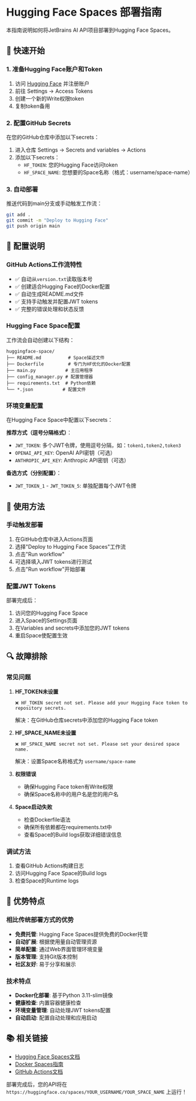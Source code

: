 # Hugging Face Spaces 部署指南

本指南说明如何将JetBrains AI API项目部署到Hugging Face Spaces。

## 🚀 快速开始

### 1. 准备Hugging Face账户和Token

1. 访问 [Hugging Face](https://huggingface.co/) 并注册账户
2. 前往 Settings → Access Tokens
3. 创建一个新的Write权限token
4. 复制token备用

### 2. 配置GitHub Secrets

在您的GitHub仓库中添加以下secrets：

1. 进入仓库 Settings → Secrets and variables → Actions
2. 添加以下secrets：
   - `HF_TOKEN`: 您的Hugging Face访问token
   - `HF_SPACE_NAME`: 您想要的Space名称（格式：username/space-name）

### 3. 自动部署

推送代码到main分支或手动触发工作流：

```bash
git add .
git commit -m "Deploy to Hugging Face"
git push origin main
```

## 🔧 配置说明

### GitHub Actions工作流特性

- ✅ 自动从`version.txt`读取版本号
- ✅ 创建适合Hugging Face的Docker配置
- ✅ 自动生成README.md文件
- ✅ 支持手动触发并配置JWT tokens
- ✅ 完整的错误处理和状态反馈

### Hugging Face Space配置

工作流会自动创建以下结构：

```
huggingface-space/
├── README.md          # Space描述文件
├── Dockerfile         # 专门为HF优化的Docker配置
├── main.py           # 主应用程序
├── config_manager.py # 配置管理器
├── requirements.txt  # Python依赖
└── *.json           # 配置文件
```

### 环境变量配置

在Hugging Face Space中配置以下secrets：

**推荐方式（逗号分隔格式）**：
- `JWT_TOKEN`: 多个JWT令牌，使用逗号分隔，如：`token1,token2,token3`
- `OPENAI_API_KEY`: OpenAI API密钥（可选）
- `ANTHROPIC_API_KEY`: Anthropic API密钥（可选）

**备选方式（分别配置）**：
- `JWT_TOKEN_1` - `JWT_TOKEN_5`: 单独配置每个JWT令牌

## 📝 使用方法

### 手动触发部署

1. 在GitHub仓库中进入Actions页面
2. 选择"Deploy to Hugging Face Spaces"工作流
3. 点击"Run workflow"
4. 可选择填入JWT tokens进行测试
5. 点击"Run workflow"开始部署

### 配置JWT Tokens

部署完成后：

1. 访问您的Hugging Face Space
2. 进入Space的Settings页面
3. 在Variables and secrets中添加您的JWT tokens
4. 重启Space使配置生效

## 🔍 故障排除

### 常见问题

1. **HF_TOKEN未设置**
   ```
   ❌ HF_TOKEN secret not set. Please add your Hugging Face token to repository secrets.
   ```
   解决：在GitHub仓库secrets中添加您的Hugging Face token

2. **HF_SPACE_NAME未设置**
   ```
   ❌ HF_SPACE_NAME secret not set. Please set your desired space name.
   ```
   解决：设置Space名称格式为 `username/space-name`

3. **权限错误**
   - 确保Hugging Face token有Write权限
   - 确保Space名称中的用户名是您的用户名

4. **Space启动失败**
   - 检查Dockerfile语法
   - 确保所有依赖都在requirements.txt中
   - 查看Space的Build logs获取详细错误信息

### 调试方法

1. 查看GitHub Actions构建日志
2. 访问Hugging Face Space的Build logs
3. 检查Space的Runtime logs

## 🌟 优势特点

### 相比传统部署方式的优势

- **免费托管**: Hugging Face Spaces提供免费的Docker托管
- **自动扩展**: 根据使用量自动管理资源
- **简单配置**: 通过Web界面管理环境变量
- **版本管理**: 支持Git版本控制
- **社区友好**: 易于分享和展示

### 技术特点

- **Docker化部署**: 基于Python 3.11-slim镜像
- **健康检查**: 内置容器健康检查
- **环境变量管理**: 自动处理JWT tokens配置
- **自动启动**: 配置自动处理和应用启动

## 📚 相关链接

- [Hugging Face Spaces文档](https://huggingface.co/docs/hub/spaces)
- [Docker Spaces指南](https://huggingface.co/docs/hub/spaces-sdks-docker)
- [GitHub Actions文档](https://docs.github.com/en/actions)

部署完成后，您的API将在 `https://huggingface.co/spaces/YOUR_USERNAME/YOUR_SPACE_NAME` 上运行！